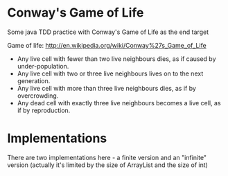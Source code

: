 Conway's Game of Life
=====================

Some java TDD practice with Conway's Game of Life as the end target

Game of life: http://en.wikipedia.org/wiki/Conway%27s_Game_of_Life

* Any live cell with fewer than two live neighbours dies, as if caused by under-population.
* Any live cell with two or three live neighbours lives on to the next generation.
* Any live cell with more than three live neighbours dies, as if by overcrowding.
* Any dead cell with exactly three live neighbours becomes a live cell, as if by reproduction.

Implementations
===============

There are two implementations here - a finite version and an "infinite" version (actually it's limited by the size of 
ArrayList and the size of int)